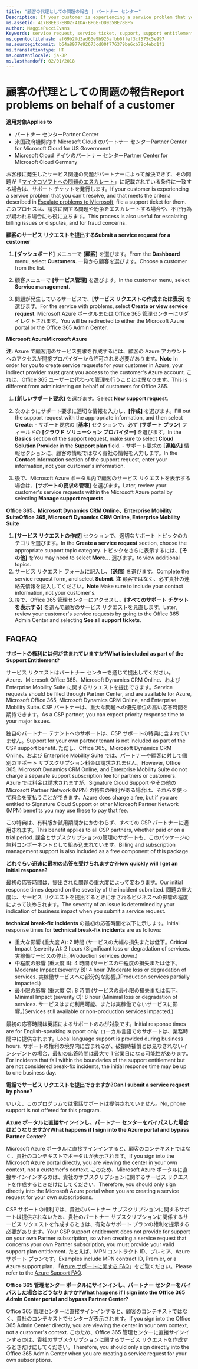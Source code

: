 ```yaml
---
title: "顧客の代理としての問題の報告 | パートナー センター"
Description: If your customer is experiencing a service problem that you can''t resolve, and that meets the criteria described in Escalate problems to Microsoft, file a support ticket for them.
ms.assetid: 417E8EE3-EBD2-41DA-BF6E-DD935BE78EF5
author: MaggiePucciEvans
Keywords: service request, service ticket, support, support entitlement, aobo, Azure aobo
ms.openlocfilehash: af69b2fd3ad63e9b926afbb6ffef3cf575c5e997
ms.sourcegitcommit: b64a8977e92673cd00f776379be6cb78c4ebd1f1
ms.translationtype: HT
ms.contentlocale: ja-JP
ms.lasthandoff: 02/01/2018
---
```

# <a name="report-problems-on-behalf-of-a-customer"></a><span data-ttu-id="aa0dc-102">顧客の代理としての問題の報告</span><span class="sxs-lookup"><span data-stu-id="aa0dc-102">Report problems on behalf of a customer</span></span>

**<span data-ttu-id="aa0dc-103">適用対象</span><span class="sxs-lookup"><span data-stu-id="aa0dc-103">Applies to</span></span>**

-  <span data-ttu-id="aa0dc-104">パートナー センター</span><span class="sxs-lookup"><span data-stu-id="aa0dc-104">Partner Center</span></span>
-  <span data-ttu-id="aa0dc-105">米国政府機関向け Microsoft Cloud のパートナー センター</span><span class="sxs-lookup"><span data-stu-id="aa0dc-105">Partner Center for Microsoft Cloud for US Government</span></span>
-  <span data-ttu-id="aa0dc-106">Microsoft Cloud ドイツのパートナー センター</span><span class="sxs-lookup"><span data-stu-id="aa0dc-106">Partner Center for Microsoft Cloud Germany</span></span>

<span data-ttu-id="aa0dc-107">お客様に発生したサービス関連の問題がパートナーによって解決できず、その問題が「[マイクロソフトへの問題のエスカレート](escalate-problems-to-microsoft.md)」に記載されている条件に一致する場合は、サポート チケットを発行します。</span><span class="sxs-lookup"><span data-stu-id="aa0dc-107">If your customer is experiencing a service problem that you can't resolve, and that meets the criteria described in [Escalate problems to Microsoft](escalate-problems-to-microsoft.md), file a support ticket for them.</span></span> <span data-ttu-id="aa0dc-108">このプロセスは、請求に関する問題や紛争をエスカレートする場合や、不正行為が疑われる場合にも役に立ちます。</span><span class="sxs-lookup"><span data-stu-id="aa0dc-108">This process is also useful for escalating billing issues or disputes, and for fraud concerns.</span></span>

**<span data-ttu-id="aa0dc-109">顧客のサービス リクエストを提出する</span><span class="sxs-lookup"><span data-stu-id="aa0dc-109">Submit a service request for a customer</span></span>**

1.  <span data-ttu-id="aa0dc-110">**[ダッシュボード]** メニューで **[顧客]** を選びます。</span><span class="sxs-lookup"><span data-stu-id="aa0dc-110">From the **Dashboard** menu, select **Customers**.</span></span> <span data-ttu-id="aa0dc-111">一覧から顧客を選びます。</span><span class="sxs-lookup"><span data-stu-id="aa0dc-111">Choose a customer from the list.</span></span>

2.  <span data-ttu-id="aa0dc-112">顧客メニューで **[サービス管理]** を選びます。</span><span class="sxs-lookup"><span data-stu-id="aa0dc-112">In the customer menu, select **Service management**.</span></span>

3.  <span data-ttu-id="aa0dc-113">問題が発生しているサービスで、**[サービス リクエストの作成または表示]** を選びます。</span><span class="sxs-lookup"><span data-stu-id="aa0dc-113">For the service with problems, select **Create or view service request**.</span></span> <span data-ttu-id="aa0dc-114">Microsoft Azure ポータルまたは Office 365 管理センターにリダイレクトされます。</span><span class="sxs-lookup"><span data-stu-id="aa0dc-114">You will be redirected to either the Microsoft Azure portal or the Office 365 Admin Center.</span></span>

**<span data-ttu-id="aa0dc-115">Microsoft Azure</span><span class="sxs-lookup"><span data-stu-id="aa0dc-115">Microsoft Azure</span></span>**

<span data-ttu-id="aa0dc-116">**注:** Azure で顧客用のサービス要求を作成するには、顧客の Azure アカウントへのアクセスが間接プロバイダーから許可される必要があります。</span><span class="sxs-lookup"><span data-stu-id="aa0dc-116">**Note** In order for you to create service requests for your customer in Azure, your indirect provider must grant you access to the customer's Azure account.</span></span> <span data-ttu-id="aa0dc-117">これは、Office 365 ユーザーに代わって管理を行うこととは異なります。</span><span class="sxs-lookup"><span data-stu-id="aa0dc-117">This is different from administering on behalf of customers for Office 365.</span></span>   

1.  <span data-ttu-id="aa0dc-118">**[新しいサポート要求]** を選びます。</span><span class="sxs-lookup"><span data-stu-id="aa0dc-118">Select **New support request**.</span></span>
2.  <span data-ttu-id="aa0dc-119">次のようにサポート要求に適切な情報を入力し、**[作成]** を選びます。</span><span class="sxs-lookup"><span data-stu-id="aa0dc-119">Fill out the support request with the appropriate information, and then select **Create**:</span></span>
        -   <span data-ttu-id="aa0dc-120">サポート要求の **[基本]** セクションで、必ず **[サポート プラン]** フィールドの **[クラウド ソリューション プロバイダー]** を選びます。</span><span class="sxs-lookup"><span data-stu-id="aa0dc-120">In the **Basics** section of the support request, make sure to select **Cloud Solution Provider** in the **Support plan** field.</span></span>
        -   <span data-ttu-id="aa0dc-121">サポート要求の **[連絡先]** 情報セクションに、顧客の情報ではなく貴社の情報を入力します。</span><span class="sxs-lookup"><span data-stu-id="aa0dc-121">In the **Contact** information section of the support request, enter your information, not your customer's information.</span></span>

3.  <span data-ttu-id="aa0dc-122">後で、Microsoft Azure ポータル内で顧客のサービス リクエストを表示する場合は、**[サポートの要求の管理]** を選びます。</span><span class="sxs-lookup"><span data-stu-id="aa0dc-122">Later, review your customer's service requests within the Microsoft Azure portal by selecting **Manage support requests**.</span></span>



**<span data-ttu-id="aa0dc-123">Office 365、Microsoft Dynamics CRM Online、Enterprise Mobility Suite</span><span class="sxs-lookup"><span data-stu-id="aa0dc-123">Office 365, Microsoft Dynamics CRM Online, Enterprise Mobility Suite</span></span>**

1. <span data-ttu-id="aa0dc-124">**[サービス リクエストの作成]** セクションで、適切なサポート トピックのカテゴリを選びます。</span><span class="sxs-lookup"><span data-stu-id="aa0dc-124">In the **Create a service request** section, choose the appropriate support topic category.</span></span> <span data-ttu-id="aa0dc-125">トピックをさらに表示するには、**[その他]** を</span><span class="sxs-lookup"><span data-stu-id="aa0dc-125">You may need to select **More…**</span></span> <span data-ttu-id="aa0dc-126">選びます。</span><span class="sxs-lookup"><span data-stu-id="aa0dc-126">to view additional topics.</span></span>    
2. <span data-ttu-id="aa0dc-127">サービス リクエスト フォームに記入し、**[送信]** を選びます。</span><span class="sxs-lookup"><span data-stu-id="aa0dc-127">Complete the service request form, and select **Submit**.</span></span>
    <span data-ttu-id="aa0dc-128">**注**  顧客ではなく、必ず貴社の連絡先情報を記入してください。</span><span class="sxs-lookup"><span data-stu-id="aa0dc-128">**Note**  Make sure to include your contact information, not your customer's.</span></span>
3. <span data-ttu-id="aa0dc-129">後で、Office 365 管理センターにアクセスし、**[すべてのサポート チケットを表示する]** を選んで顧客のサービス リクエストを見直します。</span><span class="sxs-lookup"><span data-stu-id="aa0dc-129">Later, review your customer's service requests by going to the Office 365 Admin Center and selecting **See all support tickets**.</span></span>

## <a name="faq"></a><span data-ttu-id="aa0dc-130">FAQ</span><span class="sxs-lookup"><span data-stu-id="aa0dc-130">FAQ</span></span>


**<span data-ttu-id="aa0dc-131">サポートの権利には何が含まれていますか?</span><span class="sxs-lookup"><span data-stu-id="aa0dc-131">What is included as part of the Support Entitlement?</span></span>**

<span data-ttu-id="aa0dc-132">サービス リクエストはパートナー センターを通じて提出してください。Azure、Microsoft Office 365、Microsoft Dynamics CRM Online、および Enterprise Mobility Suite に関するリクエストを提出できます。</span><span class="sxs-lookup"><span data-stu-id="aa0dc-132">Service requests should be filed through Partner Center, and are available for Azure, Microsoft Office 365, Microsoft Dynamics CRM Online, and Enterprise Mobility Suite.</span></span> <span data-ttu-id="aa0dc-133">CSP パートナーは、重大な問題への優先順位の高い応答時間を期待できます。</span><span class="sxs-lookup"><span data-stu-id="aa0dc-133">As a CSP partner, you can expect priority response time to your major issues.</span></span>

<span data-ttu-id="aa0dc-134">独自のパートナー テナントへのサポートは、CSP サポートの特典に含まれていません。</span><span class="sxs-lookup"><span data-stu-id="aa0dc-134">Support for your own partner tenant is not included as part of the CSP support benefit.</span></span> <span data-ttu-id="aa0dc-135">ただし、Office 365、Microsoft Dynamics CRM Online、および Enterprise Mobility Suite では、パートナーや顧客に対して個別のサポート サブスクリプション料金は請求されません。</span><span class="sxs-lookup"><span data-stu-id="aa0dc-135">However, Office 365, Microsoft Dynamics CRM Online, and Enterprise Mobility Suite do not charge a separate support subscription fee for partners or customers.</span></span> <span data-ttu-id="aa0dc-136">Azure では料金は請求されますが、Signature Cloud Support やその他の Microsoft Partner Network (MPN) の特典の権利がある場合は、それらを使って料金を支払うことができます。</span><span class="sxs-lookup"><span data-stu-id="aa0dc-136">Azure does charge a fee, but if you are entitled to Signature Cloud Support or other Microsoft Partner Network (MPN) benefits you may use these to pay that fee.</span></span>

<span data-ttu-id="aa0dc-137">この特典は、有料版か試用期間かにかかわらず、すべての CSP パートナーに適用されます。</span><span class="sxs-lookup"><span data-stu-id="aa0dc-137">This benefit applies to all CSP partners, whether paid or on a trial period.</span></span> <span data-ttu-id="aa0dc-138">課金とサブスクリプションの管理のサポートも、このパッケージの無料コンポーネントとして組み込まれています。</span><span class="sxs-lookup"><span data-stu-id="aa0dc-138">Billing and subscription management support is also included as a free component of this package.</span></span>

**<span data-ttu-id="aa0dc-139">どれぐらい迅速に最初の応答を受けられますか?</span><span class="sxs-lookup"><span data-stu-id="aa0dc-139">How quickly will I get an initial response?</span></span>**

<span data-ttu-id="aa0dc-140">最初の応答時間は、提出された問題の重大度によって変わります。</span><span class="sxs-lookup"><span data-stu-id="aa0dc-140">Our initial response times depend on the severity of the incident submitted.</span></span> <span data-ttu-id="aa0dc-141">問題の重大度は、サービス リクエストを提出するときに示されるビジネスへの影響の程度によって決められます。</span><span class="sxs-lookup"><span data-stu-id="aa0dc-141">The severity of an issue is determined by your indication of business impact when you submit a service request.</span></span>

<span data-ttu-id="aa0dc-142">**technical break-fix incidents** の最初の応答時間を以下に示します。</span><span class="sxs-lookup"><span data-stu-id="aa0dc-142">Initial response times for **technical break-fix incidents** are as follows:</span></span>

-   <span data-ttu-id="aa0dc-143">重大な影響 (重大度 A): 2 時間 (サービスの大幅な損失または低下。</span><span class="sxs-lookup"><span data-stu-id="aa0dc-143">Critical Impact (severity A): 2 hours (Significant loss or degradation of services.</span></span> <span data-ttu-id="aa0dc-144">実稼働サービスの停止。)</span><span class="sxs-lookup"><span data-stu-id="aa0dc-144">Production services down.)</span></span>
-   <span data-ttu-id="aa0dc-145">中程度の影響 (重大度 B): 4 時間 (サービスの中程度の損失または低下。</span><span class="sxs-lookup"><span data-stu-id="aa0dc-145">Moderate Impact (severity B): 4 hour (Moderate loss or degradation of services.</span></span> <span data-ttu-id="aa0dc-146">実稼働サービスへの部分的な影響。)</span><span class="sxs-lookup"><span data-stu-id="aa0dc-146">Production services partially impacted.)</span></span>
-   <span data-ttu-id="aa0dc-147">最小限の影響 (重大度 C): 8 時間 (サービスの最小限の損失または低下。</span><span class="sxs-lookup"><span data-stu-id="aa0dc-147">Minimal Impact (severity C): 8 hour (Minimal loss or degradation of services.</span></span> <span data-ttu-id="aa0dc-148">サービスはまだ利用可能、または実稼働でないサービスに影響。)</span><span class="sxs-lookup"><span data-stu-id="aa0dc-148">Services still available or non-production services impacted.)</span></span>

<span data-ttu-id="aa0dc-149">最初の応答時間は英語によるサポートのみが対象です。</span><span class="sxs-lookup"><span data-stu-id="aa0dc-149">Initial response times are for English-speaking support only.</span></span> <span data-ttu-id="aa0dc-150">ローカル言語でのサポートは、業務時間中に提供されます。</span><span class="sxs-lookup"><span data-stu-id="aa0dc-150">Local language support is provided during business hours.</span></span>
<span data-ttu-id="aa0dc-151">サポートの権利の境界内に含まれるが、破損時補償とは見なされないインシデントの場合、最初の応答時間は最大で 1 営業日になる可能性があります。</span><span class="sxs-lookup"><span data-stu-id="aa0dc-151">For incidents that fall within the boundaries of the support entitlement but are not considered break-fix incidents, the initial response time may be up to one business day.</span></span>

**<span data-ttu-id="aa0dc-152">電話でサービス リクエストを提出できますか?</span><span class="sxs-lookup"><span data-stu-id="aa0dc-152">Can I submit a service request by phone?</span></span>**

<span data-ttu-id="aa0dc-153">いいえ、このプログラムでは電話サポートは提供されていません。</span><span class="sxs-lookup"><span data-stu-id="aa0dc-153">No, phone support is not offered for this program.</span></span>

**<span data-ttu-id="aa0dc-154">Azure ポータルに直接サインインし、パートナー センターをバイパスした場合はどうなりますか?</span><span class="sxs-lookup"><span data-stu-id="aa0dc-154">What happens if I sign into the Azure portal and bypass Partner Center?</span></span>**

<span data-ttu-id="aa0dc-155">Microsoft Azure ポータルに直接サインインすると、顧客のコンテキストではなく、貴社のコンテキストでポータルが表示されます。</span><span class="sxs-lookup"><span data-stu-id="aa0dc-155">If you sign into the Microsoft Azure portal directly, you are viewing the center in your own context, not a customer's context.</span></span> <span data-ttu-id="aa0dc-156">このため、Microsoft Azure ポータルに直接サインインするのは、貴社のサブスクリプションに関するサービス リクエストを作成するときだけにしてください。</span><span class="sxs-lookup"><span data-stu-id="aa0dc-156">Therefore, you should only sign directly into the Microsoft Azure portal when you are creating a service request for your own subscriptions.</span></span>

<span data-ttu-id="aa0dc-157">CSP サポートの権利では、貴社のパートナー サブスクリプションに関するサポートは提供されないため、貴社のパートナー サブスクリプションに関係するサービス リクエストを作成するときは、有効なサポート プランの権利を提示する必要があります。</span><span class="sxs-lookup"><span data-stu-id="aa0dc-157">Your CSP support entitlement does not provide for support on your own Partner subscription, so when creating a service request that concerns your own Partner subscription, you must provide your valid support plan entitlement.</span></span> <span data-ttu-id="aa0dc-158">たとえば、MPN コントラクト ID、プレミア、Azure サポート プランです。</span><span class="sxs-lookup"><span data-stu-id="aa0dc-158">Examples include MPN contract ID, Premier, or a Azure support plan.</span></span> <span data-ttu-id="aa0dc-159">「[Azure サポートに関する FAQ](http://go.microsoft.com/fwlink/?LinkId=717532)」をご覧ください。</span><span class="sxs-lookup"><span data-stu-id="aa0dc-159">Please refer to the [Azure Support FAQ](http://go.microsoft.com/fwlink/?LinkId=717532).</span></span>

**<span data-ttu-id="aa0dc-160">Office 365 管理センター ポータルにサインインし、パートナー センターをバイパスした場合はどうなりますか?</span><span class="sxs-lookup"><span data-stu-id="aa0dc-160">What happens if I sign into the Office 365 Admin Center portal and bypass Partner Center?</span></span>**

<span data-ttu-id="aa0dc-161">Office 365 管理センターに直接サインインすると、顧客のコンテキストではなく、貴社のコンテキストでセンターが表示されます。</span><span class="sxs-lookup"><span data-stu-id="aa0dc-161">If you sign into the Office 365 Admin Center directly, you are viewing the center in your own context, not a customer's context.</span></span> <span data-ttu-id="aa0dc-162">このため、Office 365 管理センターに直接サインインするのは、貴社のサブスクリプションに関するサービス リクエストを作成するときだけにしてください。</span><span class="sxs-lookup"><span data-stu-id="aa0dc-162">Therefore, you should only sign directly into the Office 365 Admin Center when you are creating a service request for your own subscriptions.</span></span>

 

 




